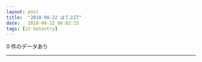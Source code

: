 ```yaml
---
layout: post
title:  "2018-08-22 はてぶIT"
date:   2018-08-22 06:02:15
tags: [it-hotentry]
---
```

0 件のデータあり

<hr>
